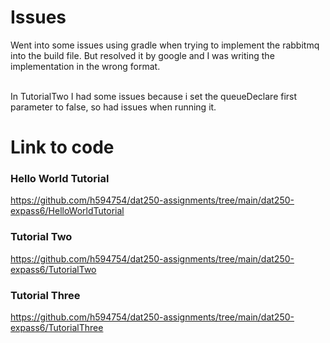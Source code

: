 # Issues
Went into some issues using gradle when trying to implement the rabbitmq into the build file. But resolved it by google and I was writing the implementation in the wrong format. 

<br>
In TutorialTwo I had some issues because i set the queueDeclare first parameter to false, so had issues when running it.
<br>

# Link to code

### Hello World Tutorial 
https://github.com/h594754/dat250-assignments/tree/main/dat250-expass6/HelloWorldTutorial

### Tutorial Two
https://github.com/h594754/dat250-assignments/tree/main/dat250-expass6/TutorialTwo

### Tutorial Three 
https://github.com/h594754/dat250-assignments/tree/main/dat250-expass6/TutorialThree
